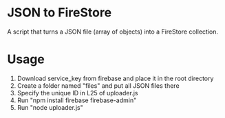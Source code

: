 # JSON to FireStore

A script that turns a JSON file (array of objects) into a FireStore collection.

# Usage

1. Download service_key from firebase and place it in the root directory
2. Create a folder named "files" and put all JSON files there
3. Specify the unique ID in L25 of uploader.js
4. Run "npm install firebase firebase-admin"
5. Run "node uploader.js"
